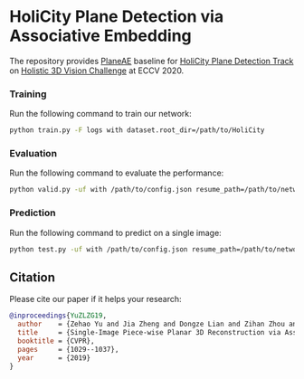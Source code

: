 # HoliCity Plane Detection via Associative Embedding

The repository provides [PlaneAE](http://openaccess.thecvf.com/content_CVPR_2019/html/Yu_Single-Image_Piece-Wise_Planar_3D_Reconstruction_via_Associative_Embedding_CVPR_2019_paper.html) baseline for [HoliCity Plane Detection Track](https://competitions.codalab.org/competitions/24942) on [Holistic 3D Vision Challenge](https://holistic-3d.github.io/eccv20/challenge.html) at ECCV 2020.

### Training
Run the following command to train our network:

```bash
python train.py -F logs with dataset.root_dir=/path/to/HoliCity
```

### Evaluation
Run the following command to evaluate the performance:

```bash
python valid.py -uf with /path/to/config.json resume_path=/path/to/network.pt
```

### Prediction
Run the following command to predict on a single image:
```bash
python test.py -uf with /path/to/config.json resume_path=/path/to/network.pt
```

## Citation

Please cite our paper if it helps your research:

```bibtex
@inproceedings{YuZLZG19,
  author    = {Zehao Yu and Jia Zheng and Dongze Lian and Zihan Zhou and Shenghua Gao},
  title     = {Single-Image Piece-wise Planar 3D Reconstruction via Associative Embedding},
  booktitle = {CVPR},
  pages     = {1029--1037},
  year      = {2019}
}
```
